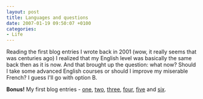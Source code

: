 ```yaml
---
layout: post
title: Languages and questions
date: 2007-01-19 09:50:07 +0100
categories:
- Life
---
```

Reading the first blog entries I wrote back in 2001 (wow, it really seems that was centuries ago) I realized that my English level was basically the same back then as it is now. And that brought up the question: what now? Should I take some advanced English courses or should I improve my miserable French? I guess I'll go with option B.

<strong>Bonus!</strong> My first blog entries - <a href="http://www.geocities.com/rusiczkij/2001_07_29_blog_archive.html">one</a>, <a href="http://www.geocities.com/rusiczkij/2001_08_12_blog_archive.html">two</a>, <a href="http://www.geocities.com/rusiczkij/2001_08_19_blog_archive.html">three</a>, <a href="http://www.geocities.com/rusiczkij/2001_10_28_blog_archive.html">four</a>, <a href="http://www.geocities.com/rusiczkij/2001_11_25_blog_archive.html">five</a> and <a href="http://www.geocities.com/rusiczkij/2002_03_10_blog_archive.html">six</a>.

